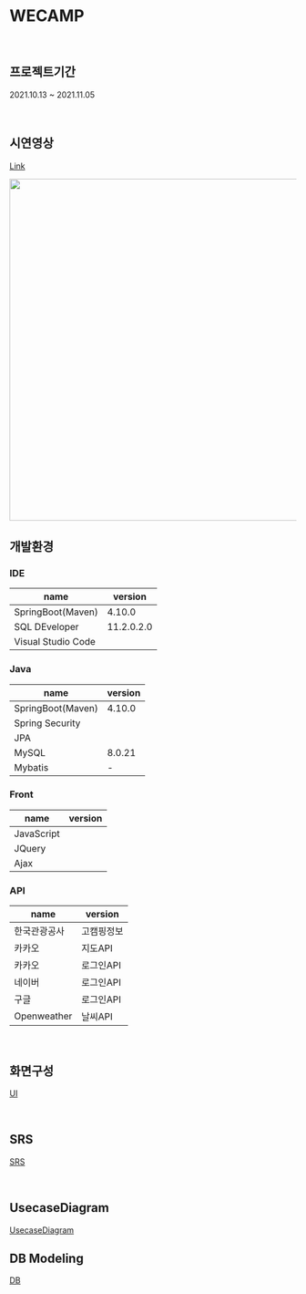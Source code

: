 WECAMP
=========

<br>

## 프로젝트기간
2021.10.13 ~ 2021.11.05

<br>

## 시연영상 
[Link](https://www.youtube.com/watch?v=4G6xfphe4-w)  

<img width="600" src="https://user-images.githubusercontent.com/83578464/143013319-5d9b8158-afc6-4892-9849-1246b1f22afd.jpg">

<br>

## 개발환경
### IDE
|name|version|
|------|---|
|SpringBoot(Maven)|4.10.0|
|SQL DEveloper|11.2.0.2.0|
|Visual Studio Code||


### Java
|name|version|
|------|---|
|SpringBoot(Maven)|4.10.0|
|Spring Security||
|JPA||
|MySQL|8.0.21|
|Mybatis|-|

### Front
|name|version|
|------|---|
|JavaScript||
|JQuery||
|Ajax|| 

### API
|name|version|
|------|---|
|한국관광공사|고캠핑정보|
|카카오|지도API|
|카카오|로그인API|
|네이버|로그인API|
|구글|로그인API|
|Openweather|날씨API|

<br>

## 화면구성
[UI](https://ovenapp.io/view/BoHZcBymXMHAbli3tSFhw1usIEwqosAi/)

<br>

## SRS
[SRS](https://github.com/yoozung/WECAMP-Spring-Project/wiki/SRS)

<br>

## UsecaseDiagram
[UsecaseDiagram](https://github.com/yoozung/WECAMP-Spring-Project/wiki/Usecase-Diagram)

## DB Modeling
[DB](https://github.com/yoozung/WECAMP-Spring-Project/wiki/Usecase-Diagram)

